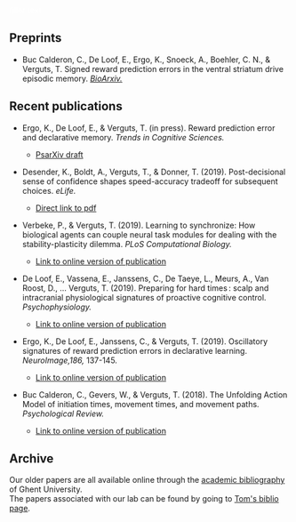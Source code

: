 <font color='white'>filler text</font>

## Preprints
- Buc Calderon, C., De Loof, E., Ergo, K., Snoeck, A., Boehler, C. N., & Verguts, T. Signed reward prediction errors in the ventral striatum drive episodic memory. [_BioArxiv._](https://www.biorxiv.org/content/10.1101/2020.01.03.893578v1)

## Recent publications
- Ergo, K., De Loof, E., & Verguts, T. (in press). Reward prediction error and declarative memory. _Trends in Cognitive Sciences._
    - [PsarXiv draft](https://psyarxiv.com/xngwq/)

- Desender, K., Boldt, A., Verguts, T., & Donner, T. (2019). Post-decisional sense of confidence shapes speed-accuracy tradeoff for subsequent choices. _eLife._
    - [Direct link to pdf](https://kobedesender.files.wordpress.com/2019/08/elife-43499-v2.pdf)

- Verbeke, P., & Verguts, T. (2019). Learning to synchronize: How biological agents can couple neural task modules for dealing with the stability-plasticity dilemma. _PLoS Computational Biology._
    - [Link to online version of publication](https://journals.plos.org/ploscompbiol/article?id=10.1371/journal.pcbi.1006604)

- De Loof, E., Vassena, E., Janssens, C., De Taeye, L., Meurs, A., Van Roost, D., … Verguts, T. (2019). Preparing for hard times : scalp and intracranial physiological signatures of proactive cognitive control. _Psychophysiology._
     - [Link to online version of publication](https://onlinelibrary.wiley.com/doi/full/10.1111/psyp.13417)
     
- Ergo, K., De Loof, E., Janssens, C., & Verguts, T. (2019). Oscillatory signatures of reward prediction errors in declarative learning. _NeuroImage,186,_ 137-145.
    - [Link to online version of publication](https://www.sciencedirect.com/science/article/abs/pii/S1053811918320676)


- Buc Calderon, C., Gevers, W., & Verguts, T. (2018). The Unfolding Action Model of initiation times, movement times, and movement paths. _Psychological Review._
    - [Link to online version of publication](https://biblio.ugent.be/publication/8577798)


## Archive

Our older papers are all available online through the [academic bibliography](https://biblio.ugent.be/) of Ghent University.   
The papers associated with our lab can be found by going to [Tom's biblio page](https://biblio.ugent.be/publication?q=%22verguts+tom%22).

